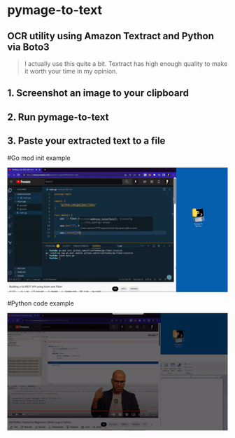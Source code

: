 # pymage-to-text
## OCR utility using Amazon Textract and Python via Boto3
>  I actually use this quite a bit. Textract has high enough quality to make it worth your time in my opinion.

## 1. Screenshot an image to your clipboard
## 2. Run pymage-to-text
## 3. Paste your extracted text to a file

#Go mod init example

![](https://github.com/karlpothast/pymage-to-text/blob/master/documentation/gomodinit.gif)

#Python code example

![](https://github.com/karlpothast/pymage-to-text/blob/master/documentation/python.gif)
